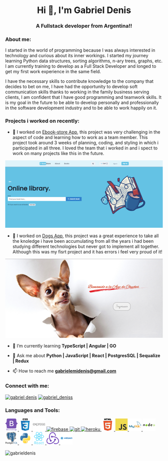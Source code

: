 <h1 align="center">Hi 👋, I'm Gabriel Denis</h1>
<h3 align="center">A Fullstack developer from Argentina!!</h3>

<h3>About me:</h3>
<p>I started in the world of programming because I was always interested in technology and curious about its inner workings. I started my journey learning Python data structures, sorting algorithms, n-ary trees, graphs, etc. I am currently training to develop as a Full Stack Developer and longed to get my first work experience in the same field. 

I have the necessary skills to contribute knowledge to the company that decides to bet on me, I have had the opportunity to develop soft communication skills thanks to working in the family business serving clients, I am confident that I have good programming and teamwork skills. It is my goal in the future to be able to develop personally and professionally in the software development industry and to be able to work happily on it.</p>

<h3 align="left">Projects i worked on recently:</h3>

- 🔭 I worked on [Ebook-store App](https://e-commerce-book-store.vercel.app/books), this project was very challenging in the aspect of code and learning how to work as a team member. This project took around 3 weeks of planning, coding, and styling in which i participated in all three. I loved the team that i worked in and i spect to work on many projects like this in the future.
<img src="./Screenshot_2.png" alt="Landing Image"/>

- 🔭 I worked on [Dogs App](https://github.com/GabrielDenis/PI-Dogs), this project was a great experience to take all the knoledge i have been accumulating from all the years i had been studying different technologies but never got to implement all together. Although this was my fisrt project and it has errors i feel very proud of it!
<img src="./Screenshot_4.png" alt="Landing Image"/>

- 🌱 I’m currently learning **TypeScript | Angular | GO**

- 💬 Ask me about **Python | JavaScript | React | PostgresSQL | Sequalize | Redux**

- 📫 How to reach me **gabrielemidenis@gmail.com**

<h3 align="left">Connect with me:</h3>
<p align="left">
<a href="https://linkedin.com/in/gabriel denis" target="blank"><img align="center" src="https://raw.githubusercontent.com/rahuldkjain/github-profile-readme-generator/master/src/images/icons/Social/linked-in-alt.svg" alt="gabriel denis" height="30" width="40" /></a>
<a href="https://instagram.com/gabriel_deniss" target="blank"><img align="center" src="https://raw.githubusercontent.com/rahuldkjain/github-profile-readme-generator/master/src/images/icons/Social/instagram.svg" alt="gabriel_deniss" height="30" width="40" /></a>
</p>

<h3 align="left">Languages and Tools:</h3>
<p align="left"> <a href="https://getbootstrap.com" target="_blank" rel="noreferrer"> <img src="https://raw.githubusercontent.com/devicons/devicon/master/icons/bootstrap/bootstrap-plain-wordmark.svg" alt="bootstrap" width="40" height="40"/> </a> <a href="https://www.w3schools.com/css/" target="_blank" rel="noreferrer"> <img src="https://raw.githubusercontent.com/devicons/devicon/master/icons/css3/css3-original-wordmark.svg" alt="css3" width="40" height="40"/> </a> <a href="https://expressjs.com" target="_blank" rel="noreferrer"> <img src="https://raw.githubusercontent.com/devicons/devicon/master/icons/express/express-original-wordmark.svg" alt="express" width="40" height="40"/> </a> <a href="https://firebase.google.com/" target="_blank" rel="noreferrer"> <img src="https://www.vectorlogo.zone/logos/firebase/firebase-icon.svg" alt="firebase" width="40" height="40"/> </a> <a href="https://git-scm.com/" target="_blank" rel="noreferrer"> <img src="https://www.vectorlogo.zone/logos/git-scm/git-scm-icon.svg" alt="git" width="40" height="40"/> </a> <a href="https://heroku.com" target="_blank" rel="noreferrer"> <img src="https://www.vectorlogo.zone/logos/heroku/heroku-icon.svg" alt="heroku" width="40" height="40"/> </a> <a href="https://www.w3.org/html/" target="_blank" rel="noreferrer"> <img src="https://raw.githubusercontent.com/devicons/devicon/master/icons/html5/html5-original-wordmark.svg" alt="html5" width="40" height="40"/> </a> <a href="https://developer.mozilla.org/en-US/docs/Web/JavaScript" target="_blank" rel="noreferrer"> <img src="https://raw.githubusercontent.com/devicons/devicon/master/icons/javascript/javascript-original.svg" alt="javascript" width="40" height="40"/> </a> <a href="https://www.mysql.com/" target="_blank" rel="noreferrer"> <img src="https://raw.githubusercontent.com/devicons/devicon/master/icons/mysql/mysql-original-wordmark.svg" alt="mysql" width="40" height="40"/> </a> <a href="https://nodejs.org" target="_blank" rel="noreferrer"> <img src="https://raw.githubusercontent.com/devicons/devicon/master/icons/nodejs/nodejs-original-wordmark.svg" alt="nodejs" width="40" height="40"/> </a> <a href="https://www.postgresql.org" target="_blank" rel="noreferrer"> <img src="https://raw.githubusercontent.com/devicons/devicon/master/icons/postgresql/postgresql-original-wordmark.svg" alt="postgresql" width="40" height="40"/> </a> <a href="https://www.python.org" target="_blank" rel="noreferrer"> <img src="https://raw.githubusercontent.com/devicons/devicon/master/icons/python/python-original.svg" alt="python" width="40" height="40"/> </a> <a href="https://reactjs.org/" target="_blank" rel="noreferrer"> <img src="https://raw.githubusercontent.com/devicons/devicon/master/icons/react/react-original-wordmark.svg" alt="react" width="40" height="40"/> </a> <a href="https://redux.js.org" target="_blank" rel="noreferrer"> <img src="https://raw.githubusercontent.com/devicons/devicon/master/icons/redux/redux-original.svg" alt="redux" width="40" height="40"/> </a> <a href="https://webpack.js.org" target="_blank" rel="noreferrer"> <img src="https://raw.githubusercontent.com/devicons/devicon/d00d0969292a6569d45b06d3f350f463a0107b0d/icons/webpack/webpack-original-wordmark.svg" alt="webpack" width="40" height="40"/> </a> </p>

<p><img align="center" src="https://github-readme-stats.vercel.app/api/top-langs?username=gabrieldenis&show_icons=true&locale=en&layout=compact" alt="gabrieldenis" /></p>
